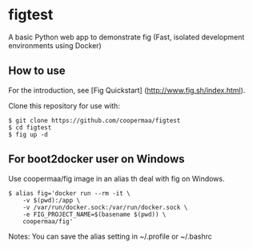 # figtest

A basic Python web app to demonstrate fig (Fast, isolated development environments using Docker)

## How to use

For the introduction, see [Fig Quickstart] (http://www.fig.sh/index.html).

Clone this repository for use with:

    $ git clone https://github.com/coopermaa/figtest
    $ cd figtest
    $ fig up -d

## For boot2docker user on Windows

Use coopermaa/fig image in an alias th deal with fig on Windows.

    $ alias fig='docker run --rm -it \
        -v $(pwd):/app \
        -v /var/run/docker.sock:/var/run/docker.sock \
        -e FIG_PROJECT_NAME=$(basename $(pwd)) \
        coopermaa/fig'

Notes: You can save the alias setting in ~/.profile or ~/.bashrc